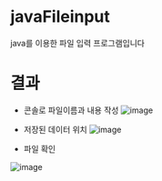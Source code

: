 # javaFileinput
java를 이용한 파일 입력 프로그램입니다


# 결과
- 콘솔로 파일이름과 내용 작성
![image](https://user-images.githubusercontent.com/116625723/200205570-ed89d5da-aa70-4951-af42-a736c866946a.png)

- 저장된 데이터 위치
![image](https://user-images.githubusercontent.com/116625723/200205683-9df495cb-b7c2-41f7-8711-653da3180d3b.png)

- 파일 확인
 
![image](https://user-images.githubusercontent.com/116625723/200205695-2452792d-cb34-4855-a39b-20c0ed2b3b3f.png)
